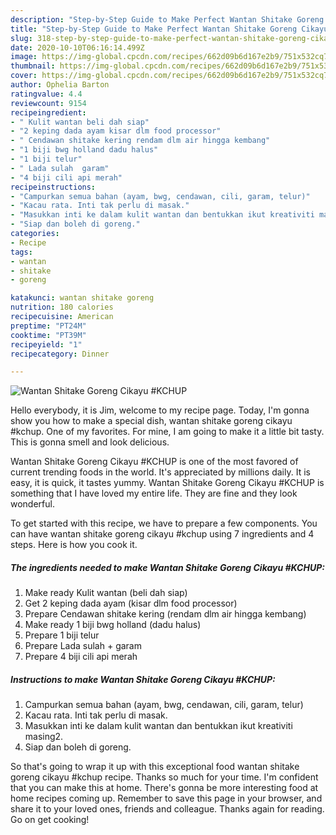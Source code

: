 ```yaml
---
description: "Step-by-Step Guide to Make Perfect Wantan Shitake Goreng Cikayu #KCHUP"
title: "Step-by-Step Guide to Make Perfect Wantan Shitake Goreng Cikayu #KCHUP"
slug: 318-step-by-step-guide-to-make-perfect-wantan-shitake-goreng-cikayu-kchup
date: 2020-10-10T06:16:14.499Z
image: https://img-global.cpcdn.com/recipes/662d09b6d167e2b9/751x532cq70/wantan-shitake-goreng-cikayu-kchup-resipi-foto-utama.jpg
thumbnail: https://img-global.cpcdn.com/recipes/662d09b6d167e2b9/751x532cq70/wantan-shitake-goreng-cikayu-kchup-resipi-foto-utama.jpg
cover: https://img-global.cpcdn.com/recipes/662d09b6d167e2b9/751x532cq70/wantan-shitake-goreng-cikayu-kchup-resipi-foto-utama.jpg
author: Ophelia Barton
ratingvalue: 4.4
reviewcount: 9154
recipeingredient:
- " Kulit wantan beli dah siap"
- "2 keping dada ayam kisar dlm food processor"
- " Cendawan shitake kering rendam dlm air hingga kembang"
- "1 biji bwg holland dadu halus"
- "1 biji telur"
- " Lada sulah  garam"
- "4 biji cili api merah"
recipeinstructions:
- "Campurkan semua bahan (ayam, bwg, cendawan, cili, garam, telur)"
- "Kacau rata. Inti tak perlu di masak."
- "Masukkan inti ke dalam kulit wantan dan bentukkan ikut kreativiti masing2."
- "Siap dan boleh di goreng."
categories:
- Recipe
tags:
- wantan
- shitake
- goreng

katakunci: wantan shitake goreng 
nutrition: 180 calories
recipecuisine: American
preptime: "PT24M"
cooktime: "PT39M"
recipeyield: "1"
recipecategory: Dinner

---
```



![Wantan Shitake Goreng Cikayu #KCHUP](https://img-global.cpcdn.com/recipes/662d09b6d167e2b9/751x532cq70/wantan-shitake-goreng-cikayu-kchup-resipi-foto-utama.jpg)

Hello everybody, it is Jim, welcome to my recipe page. Today, I'm gonna show you how to make a special dish, wantan shitake goreng cikayu #kchup. One of my favorites. For mine, I am going to make it a little bit tasty. This is gonna smell and look delicious.



Wantan Shitake Goreng Cikayu #KCHUP is one of the most favored of current trending foods in the world. It's appreciated by millions daily. It is easy, it is quick, it tastes yummy. Wantan Shitake Goreng Cikayu #KCHUP is something that I have loved my entire life. They are fine and they look wonderful.


To get started with this recipe, we have to prepare a few components. You can have wantan shitake goreng cikayu #kchup using 7 ingredients and 4 steps. Here is how you cook it.

<!--inarticleads1-->

##### The ingredients needed to make Wantan Shitake Goreng Cikayu #KCHUP:

1. Make ready  Kulit wantan (beli dah siap)
1. Get 2 keping dada ayam (kisar dlm food processor)
1. Prepare  Cendawan shitake kering (rendam dlm air hingga kembang)
1. Make ready 1 biji bwg holland (dadu halus)
1. Prepare 1 biji telur
1. Prepare  Lada sulah + garam
1. Prepare 4 biji cili api merah




<!--inarticleads2-->

##### Instructions to make Wantan Shitake Goreng Cikayu #KCHUP:

1. Campurkan semua bahan (ayam, bwg, cendawan, cili, garam, telur)
1. Kacau rata. Inti tak perlu di masak.
1. Masukkan inti ke dalam kulit wantan dan bentukkan ikut kreativiti masing2.
1. Siap dan boleh di goreng.




So that's going to wrap it up with this exceptional food wantan shitake goreng cikayu #kchup recipe. Thanks so much for your time. I'm confident that you can make this at home. There's gonna be more interesting food at home recipes coming up. Remember to save this page in your browser, and share it to your loved ones, friends and colleague. Thanks again for reading. Go on get cooking!
